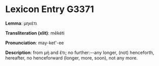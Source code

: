 # Lexicon Entry G3371

**Lemma**: μηκέτι

**Transliteration (xlit)**: mēkéti

**Pronunciation**: may-ket'-ee

**Description**:
from μή and ἔτι; no further:--any longer, (not) henceforth, hereafter, no henceforward (longer, more, soon), not any more.
